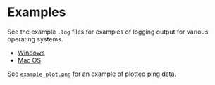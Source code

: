 # Examples

See the example `.log` files for examples of logging output for various operating systems.

* [Windows](example_logfile_windows.log)
* [Mac OS](example_logfile_macos.log)

See [`example_plot.png`](example_plot.png) for an example of plotted ping data.
